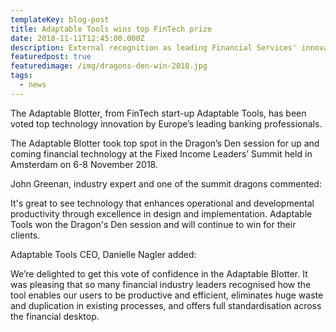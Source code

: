 ```yaml
---
templateKey: blog-post
title: Adaptable Tools wins top FinTech prize
date: 2018-11-11T12:45:00.000Z
description: External recognition as leading Financial Services' innovator
featuredpost: true
featuredimage: /img/dragons-den-win-2018.jpg
tags:
  - news
---
```

The Adaptable Blotter, from FinTech start-up Adaptable Tools, has been voted top technology innovation by Europe’s leading banking professionals. 

The Adaptable Blotter took top spot in the Dragon’s Den session for up and coming financial technology at the Fixed Income Leaders’ Summit held in Amsterdam on 6-8 November 2018. 

John Greenan, industry expert and one of the summit dragons commented:  

It's great to see technology that enhances operational and developmental productivity through excellence in design and implementation. Adaptable Tools won the Dragon's Den session and will continue to win for their clients.

Adaptable Tools CEO, Danielle Nagler added: 

We’re delighted to get this vote of confidence in the Adaptable Blotter.  It was pleasing that so many financial industry leaders recognised how the tool enables our users to be productive and efficient, eliminates huge waste and duplication in existing processes, and offers full standardisation across the financial desktop.
